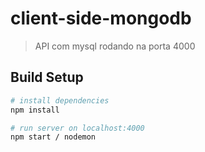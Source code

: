 # client-side-mongodb

> API com mysql rodando na porta 4000

## Build Setup

``` bash
# install dependencies
npm install

# run server on localhost:4000
npm start / nodemon

